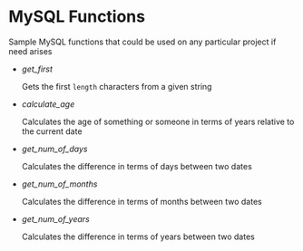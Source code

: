 # MySQL Functions
Sample MySQL functions that could be used on any particular project if need arises

* _get_first_

   Gets the first `length` characters from a given string

* _calculate_age_

   Calculates the age of something or someone in terms of years relative to the current date

* _get_num_of_days_

   Calculates the difference in terms of days between two dates

* _get_num_of_months_

   Calculates the difference in terms of months between two dates

* _get_num_of_years_

   Calculates the difference in terms of years between two dates